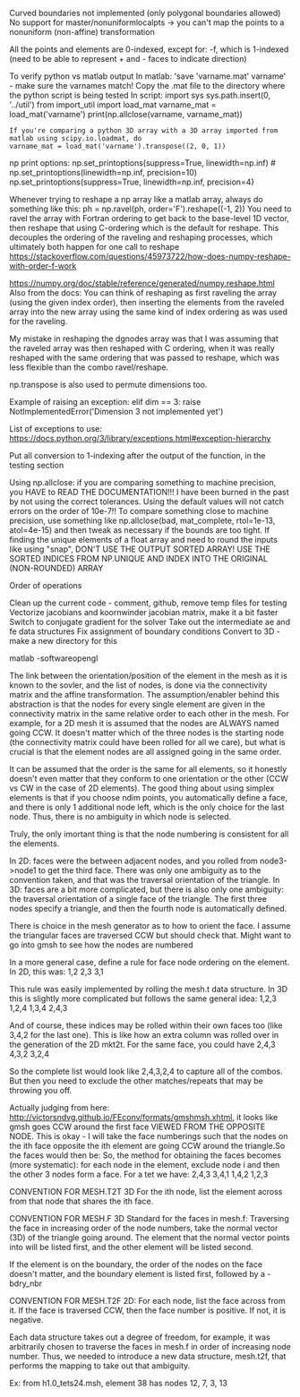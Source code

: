 Curved boundaries not implemented (only polygonal boundaries allowed)
No support for master/nonuniformlocalpts -> you can't map the points to a nonuniform (non-affine) transformation

All the points and elements are 0-indexed, except for:
-f, which is 1-indexed (need to be able to represent + and - faces to indicate direction)

To verify python vs matlab output
In matlab: 'save 'varname.mat' varname' - make sure the varnames match!
Copy the .mat file to the directory where the python script is being tested
In script:
    import sys
    sys.path.insert(0, '../util')
    from import_util import load_mat
    varname_mat = load_mat('varname')
    print(np.allclose(varname, varname_mat))
    
    If you're comparing a python 3D array with a 3D array imported from matlab using scipy.io.loadmat, do
    varname_mat = load_mat('varname').transpose((2, 0, 1))
    
np print options: 
    np.set_printoptions(suppress=True, linewidth=np.inf)
    # np.set_printoptions(linewidth=np.inf, precision=10)
    np.set_printoptions(suppress=True, linewidth=np.inf, precision=4)

Whenever trying to reshape a np array like a matlab array, always do something like this: ph = np.ravel(ph, order='F').reshape((-1, 2))
You need to ravel the array with Fortran ordering to get back to the base-level 1D vector, then reshape that using C-ordering which is the default for reshape. This decouples the ordering of the raveling and reshaping processes, which ultimately both happen for one call to reshape
https://stackoverflow.com/questions/45973722/how-does-numpy-reshape-with-order-f-work

https://numpy.org/doc/stable/reference/generated/numpy.reshape.html
Also from the docs: You can think of reshaping as first raveling the array (using the given index order), then inserting the elements from the raveled array into the new array using the same kind of index ordering as was used for the raveling.

My mistake in reshaping the dgnodes array was that I was assuming that the raveled array was then reshaped with C ordering, when it was really reshaped with the same ordering that was passed to reshape, which was less flexible than the combo ravel/reshape.

np.transpose is also used to permute dimensions too.

Example of raising an exception:
    elif dim == 3:
        raise NotImplementedError('Dimension 3 not implemented yet')

List of exceptions to use:
https://docs.python.org/3/library/exceptions.html#exception-hierarchy

Put all conversion to 1-indexing after the output of the function, in the testing section

Using np.allclose: if you are comparing something to machine precision, you HAVE to READ THE DOCUMENTATION!!!
I have been burned in the past by not using the correct tolerances. Using the default values will not catch errors on the order of 10e-7!!
To compare something close to machine precision, use something like np.allclose(bad, mat_complete, rtol=1e-13, atol=4e-15) and then tweak as necessary if the bounds are too tight.
If finding the unique elements of a float array and need to round the inputs like using "snap", DON'T USE THE OUTPUT SORTED ARRAY! USE THE SORTED INDICES FROM NP.UNIQUE AND INDEX INTO THE ORIGINAL (NON-ROUNDED) ARRAY

Order of operations

Clean up the current code - comment, github, remove temp files for testing
Vectorize jacobians and koornwinder jacobian matrix, make it a bit faster
Switch to conjugate gradient for the solver
Take out the intermediate ae and fe data structures
Fix assignment of boundary conditions
Convert to 3D - make a new directory for this


matlab -softwareopengl


The link between the orientation/position of the element in the mesh as it is known to the sovler, and the list of nodes, is done via the connectivity matrix and the affine transformation. The assumption/enabler behind this abstraction is that the nodes for every single element are given in the connectivity matrix in the same relative order to each other in the mesh. For example, for a 2D mesh it is assumed that the nodes are ALWAYS named going CCW. It doesn't matter which of the three nodes is the starting node (the connectivity matrix could have been rolled for all we care), but what is crucial is that the element nodes are all assigned going in the same order. 

It can be assumed that the order is the same for all elements, so it honestly doesn't even matter that they conform to one orientation or the other (CCW vs CW in the case of 2D elements). The good thing about using simplex elements is that if you choose ndim points, you automatically define a face, and there is only 1 additional node left, which is the only choice for the last node. Thus, there is no ambiguity in which node is selected.

Truly, the only imortant thing is that the node numbering is consistent for all the elements.

In 2D: faces were the between adjacent nodes, and you rolled from node3->node1 to get the third face. There was only one ambiguity as to the convention taken, and that was the traversal orientation of the triangle.
In 3D: faces are a bit more complicated, but there is also only one ambiguity: the traversal orientation of a single face of the triangle. The first three nodes specify a triangle, and then the fourth node is automatically defined.

There is choice in the mesh generator as to how to orient the face. I assume the triangular faces are traversed CCW but should check that. Might want to go into gmsh to see how the nodes are numbered

In a more general case, define a rule for face node ordering on the element.
In 2D, this was:
1,2
2,3
3,1

This rule was easily implemented by rolling the mesh.t data structure. In 3D this is slightly more complicated but follows the same general idea:
1,2,3
1,2,4
1,3,4
2,4,3

And of course, these indices may be rolled within their own faces too (like 3,4,2 for the last one). This is like how an extra column was rolled over in the generation of the 2D mkt2t. For the same face, you could have
2,4,3
4,3,2
3,2,4

So the complete list would look like 2,4,3,2,4 to capture all of the combos. But then you need to exclude the other matches/repeats that may be throwing you off.


Actually judging from here: http://victorsndvg.github.io/FEconv/formats/gmshmsh.xhtml, it looks like gmsh goes CCW around the first face VIEWED FROM THE OPPOSITE NODE. This is okay - I will take the face numberings such that the nodes on the ith face opposite the ith element are going CCW around the triangle.So the faces would then be:
So, the method for obtaining the faces becomes (more systematic): for each node in the element, exclude node i and then the other 3 nodes form a face. For a tet we have:
2,4,3
3,4,1
1,4,2
1,2,3


CONVENTION FOR MESH.T2T 3D
For the ith node, list the element across from that node that shares the ith face.

CONVENTION FOR MESH.F 3D
Standard for the faces in mesh.f: Traversing the face in increasing order of the node numbers, take the normal vector (3D) of the triangle going around. The element that the normal vector points into will be listed first, and the other element will be listed second.

If the element is on the boundary, the order of the nodes on the face doesn't matter, and the boundary element is listed first, followed by a -bdry_nbr

CONVENTION FOR MESH.T2F 2D:
For each node, list the face across from it. If the face is traversed CCW, then the face number is positive. If not, it is negative.

Each data structure takes out a degree of freedom, for example, it was arbitrarily chosen to traverse the faces in mesh.f in order of increasing node number. Thus, we needed to introduce a new data structure, mesh.t2f, that performs the mapping to take out that ambiguity.


Ex: from h1.0_tets24.msh, element 38 has nodes 12, 7, 3, 13
